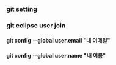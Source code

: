 ### git setting

### git eclipse user join 
#### git config --global user.email "내 이메일"
#### git config --global user.name "내 이름"
